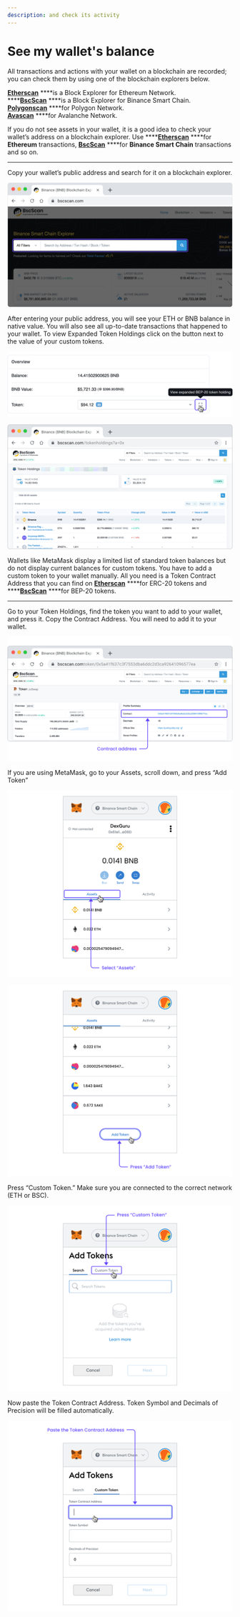```yaml
---
description: and check its activity
---
```


# See my wallet's balance

All transactions and actions with your wallet on a blockchain are recorded; you can check them by using one of the blockchain explorers below. 

[**Etherscan**](https://etherscan.io/) ****is a Block Explorer for Ethereum Network.   
****[**BscScan**](https://bscscan.com/) ****is a Block Explorer for Binance Smart Chain.   
[**Polygonscan**](https://polygonscan.com/) ****for Polygon Network.   
[**Avascan**](https://avascan.info/) ****for Avalanche Network.   


If you do not see assets in your wallet, it is a good idea to check your wallet’s address on a blockchain explorer. Use ****[**Etherscan**](https://etherscan.io/) ****for **Ethereum** transactions, [**BscScan**](https://bscscan.com/) ****for **Binance Smart Chain** transactions and so on.    
****

Copy your wallet’s public address and search for it on a blockchain explorer.

![](../.gitbook/assets/001.png)



After entering your public address, you will see your ETH or BNB balance in native value. You will also see all up-to-date transactions that happened to your wallet. To view Expanded Token Holdings click on the button next to the value of your custom tokens.

![](../.gitbook/assets/002.png)

![](../.gitbook/assets/003%20%281%29.png)



Wallets like MetaMask display a limited list of standard token balances but do not display current balances for custom tokens. You have to add a custom token to your wallet manually. All you need is a Token Contract Address that you can find on [**Etherscan**](https://etherscan.io/) ****for ERC-20 tokens and ****[**BscScan**](https://bscscan.com/) ****for BEP-20 tokens.   
****

Go to your Token Holdings, find the token you want to add to your wallet, and press it. Copy the Contract Address. You will need to add it to your wallet.

![](../.gitbook/assets/004%20%281%29.png)



If you are using MetaMask, go to your Assets, scroll down, and press “Add Token”

![](../.gitbook/assets/005.png)

![](../.gitbook/assets/006%20%281%29.png)

Press “Custom Token.” Make sure you are connected to the correct network \(ETH or BSC\).

![](../.gitbook/assets/007%20%281%29.png)



Now paste the Token Contract Address. Token Symbol and Decimals of Precision will be filled automatically.

![](../.gitbook/assets/008.png)

